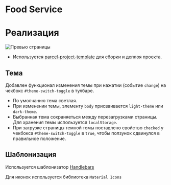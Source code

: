 # **Food Service**

# Реализация

![Превью страницы](preview.jpg)

- Используется
  [parcel-project-template](https://github.com/goitacademy/parcel-project-template)
  для сборки и деплоя проекта.

## Тема

Добавлен функционал изменения темы при нажатии (событие `change`) на чекбокс
`#theme-switch-toggle` в тулбаре.

- По умолчанию тема светлая.
- При изменении темы, элементу `body` присваивается `light-theme`
  или `dark-theme`.
- Выбранная тема сохраняеться между перезагрузками страницы. Для хранения
  темы используется `localStorage`.
- При загрузке страницы темной темы поставлено свойство `checked`
  у чекбокса `#theme-switch-toggle` в `true`, чтобы ползунок сдвинулся в
  правильное положение.

## Шаблонизация

Используется шаблонизатор [Handlebars](https://handlebarsjs.com/)

Для иконок используется библиотека `Material Icons`